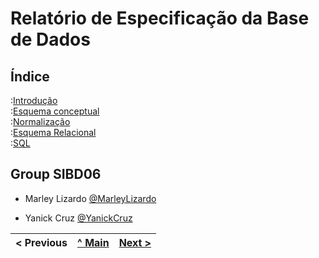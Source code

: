 # Relatório de Especificação da Base de Dados

## Índice

:[Introdução](rebd01.md)  
:[Esquema conceptual](rebd02.md)  
:[Normalização](rebd03.md)  
:[Esquema Relacional](rebd04.md)  
:[SQL](rebd05.md)  

## Group  SIBD06


* Marley Lizardo [@MarleyLizardo](https://github.com/MarleyLizardo)

* Yanick Cruz [@YanickCruz](https://github.com/YanickCruz)


< Previous | [^ Main](https://github.com/exemploTrabalho/reportSIBD/) | [Next >](rebd01.md)
:--- | :---: | ---: 
